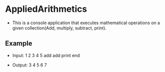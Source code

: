 ﻿# AppliedArithmetics

* This is a console application that executes mathematical operations on a given collection(Add, multiply, subtract, print).

## Example 

* Input: 1 2 3 4 5
 add
 add
 print
 end

* Output: 3 4 5 6 7
